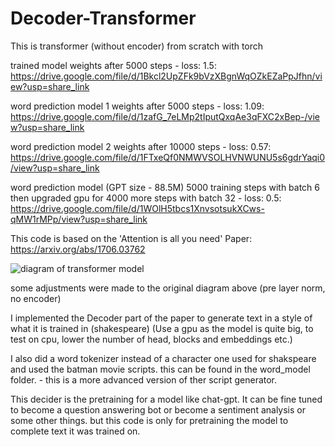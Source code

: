 # Decoder-Transformer
This is transformer (without encoder) from scratch with torch

trained model weights after 5000 steps - loss: 1.5: https://drive.google.com/file/d/1Bkcl2UpZFk9bVzXBgnWqOZkEZaPpJfhn/view?usp=share_link

word prediction model 1 weights after 5000 steps - loss: 1.09: https://drive.google.com/file/d/1zafG_7eLMp2tIputQxqAe3qFXC2xBep-/view?usp=share_link

word prediction model 2 weights after 10000 steps - loss: 0.57: https://drive.google.com/file/d/1FTxeQf0NMWVSOLHVNWUNU5s6gdrYaqi0/view?usp=share_link

word prediction model (GPT size - 88.5M) 5000 training steps with batch 6 then upgraded gpu for 4000 more steps with batch 32 - loss: 0.5: https://drive.google.com/file/d/1WOlH5tbcs1XnvsotsukXCws-qMW1rMPp/view?usp=share_link

This code is based on the 'Attention is all you need' Paper: https://arxiv.org/abs/1706.03762

![diagram of transformer model](https://machinelearningmastery.com/wp-content/uploads/2021/08/attention_research_1.png)

some adjustments were made to the original diagram above (pre layer norm, no encoder)

I implemented the Decoder part of the paper to generate text in a style of what it is trained in (shakespeare)
(Use a gpu as the model is quite big, to test on cpu, lower the number of head, blocks and embeddings etc.)

I also did a word tokenizer instead of a character one used for shakspeare and used the batman movie scripts. this
can be found in the word_model folder. - this is a more advanced version of ther script generator.

This decider is the pretraining for a model like chat-gpt. It can be fine tuned to become a question answering bot or become a sentiment analysis
or some other things. but this code is only for pretraining the model to complete text it was trained on.

